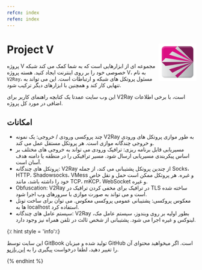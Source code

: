 ```yaml
---
refcn: index
refen: index
---
```

# Project V <img style="float: right;" width="100" height="100" src="/resources/v2ray_1024.png" />

پروژه V مجموعه ای از ابزارهایی است که به شما کمک می کند شبکه خصوصی خود را بر روی اینترنت ایجاد کنید. هسته پروژه V، به نام `V2Ray`، مسئول پروتکل های شبکه و ارتباطات است. این می تواند به تنهایی کار کند و همچنین با ابزارهای دیگر ترکیب شود.

این وب سایت عمدتا یک کتابچه راهنمای کاربر برای V2Ray است، با برخی اطلاعات اضافی در مورد کل پروژه.

## امکانات

* چند پروکسی ورودی / خروجی: یک نمونه V2Ray به طور موازی پروتکل های ورودی و خروجی چندگانه موازی است. هر پروتکل مستقل عمل می کند.
* مسیریابی قابل برنامه ریزی: ترافیک ورودی می تواند به خروجی های مختلف بر اساس پیکربندی مسیریابی ارسال شود. مسیر ترافیکی را در منطقه یا دامنه هدف آسان است.
* پروتکل های چندگانه: V2Ray از چندین پروتکل پشتیبانی می کند، از جمله Socks، HTTP، Shadowsocks، VMess و غیره. هر پروتکل ممکن است حمل و نقل خاص خود را داشته باشد، مانند TCP، mKCP، WebSocket و غیره.
* Obfuscation: V2Ray در ترافیک برای مخفی کردن ترافیک در TLS ساخته شده است و می تواند به صورت موازی با سرورهای وب اجرا شود.
* معکوس پروکسی: پشتیبانی عمومی پروکسی معکوس. می توان برای ساخت تونل ها به localhost استفاده کرد.
* سیستم عامل های چندگانه: V2Ray بطور اولیه بر روی ویندوز، سیستم عامل مک، لینوکس و غیره اجرا می شود. پشتیبانی از شخص ثالث در تلفن همراه نیز وجود دارد.

{٪ hint style = 'info'٪}

این سایت توسط GitBook تولید شده و میزبان GitHub است. اگر میخواهید محتوای آن را تغییر دهید، لطفا درخواست پیگیری را به [این بازپو](https://github.com/v2ray/manual).

{% endhint %}